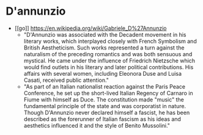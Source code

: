 # D'annunzio

- [[go]] https://en.wikipedia.org/wiki/Gabriele_D%27Annunzio
  - "D'Annunzio was associated with the Decadent movement in his literary works, which interplayed closely with French Symbolism and British Aestheticism. Such works represented a turn against the naturalism of the preceding romantics and was both sensuous and mystical. He came under the influence of Friedrich Nietzsche which would find outlets in his literary and later political contributions. His affairs with several women, including Eleonora Duse and Luisa Casati, received public attention."
  - "As part of an Italian nationalist reaction against the Paris Peace Conference, he set up the short-lived Italian Regency of Carnaro in Fiume with himself as Duce. The constitution made "music" the fundamental principle of the state and was corporatist in nature. Though D'Annunzio never declared himself a fascist, he has been described as the forerunner of Italian fascism as his ideas and aesthetics influenced it and the style of Benito Mussolini." 

